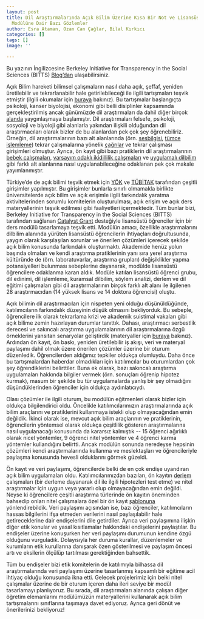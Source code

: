 ```yaml
---
layout: post
title: Dil Araştırmalarında Açık Bilim Üzerine Kısa Bir Not ve Lisansüstü Bir Ders
  Modülüne Dair Bazı Gözlemler
author: Esra Ataman, Ozan Can Çağlar, Bilal Kırkıcı
categories: []
tags: []
image: ''

---
```

Bu yazının İngilizcesine Berkeley Initiative for Transparency in the Social Sciences (BITTS) [Blog’dan](https://www.bitss.org/a-note-on-open-science-in-language-research-and-some-observations-from-a-graduate-course-module/) ulaşabilirsiniz.

Açık Bilim hareketi bilimsel çalışmaların nasıl daha açık, şeffaf, yeniden üretilebilir ve tekrarlanabilir hale getirilebileceği ile ilgili tartışmaları teşvik etmiştir (ilgili okumalar için [buraya](https://econtent.hogrefe.com/doi/pdf/10.1027/2151-2604/a000387) bakınız). Bu tartışmalar başlangıçta psikoloji, kanser biyolojisi, ekonomi gibi belli disiplinler kapsamında gerçekleştirilmiş ancak günümüzde dil araştırmaları da dahil diğer birçok [alanda](https://osf.io/preprints/metaarxiv/5rksu/) yaygınlaşmaya başlamıştır. Dil araştırmaları felsefe, psikoloji, sosyoloji ve biyoloji gibi alanlarla yakından ilişkili olduğundan dil araştırmacıları olarak bizler de bu alanlardan pek çok şey öğrenebiliriz. Örneğin, dil araştırmalarının bazı alt alanlarında (örn. [sesbilgisi](https://www.simplpoints.com/wp-content/uploads/2020/12/Roettger_Baer-Henney2019.pdf), [tümce işlemleme](https://www.sciencedirect.com/science/article/pii/S0749596X18300640)) tekrar çalışmalarına yönelik [çağrılar](https://www.iris-database.org/iris/app/home/callreplicationcollaborators) ve tekrar çalışması girişimleri olmuştur. Ayrıca, ön kayıt gibi bazı pratiklerin dil araştırmalarının [bebek çalışmaları](https://onlinelibrary.wiley.com/doi/abs/10.1111/infa.12353), [varsayım odaklı ikidillilik çalışmaları](https://www.cambridge.org/core/journals/bilingualism-language-and-cognition/article/benefits-of-preregistration-for-hypothesisdriven-bilingualism-research/8276B2DF59964C8D0D3141B3E4DD96E6) ve [uygulamalı dilbilim](https://www.simplpoints.com/wp-content/uploads/2021/03/Roettger2021_Preregistration-1.pdf) gibi farklı alt alanlarına nasıl uygulanabileceğine odaklanan pek çok makale yayımlanmıştır.

Türkiye’de de açık bilimi teşvik etmek için [YÖK](https://acikerisim.yok.gov.tr/acik-erisim) ve [TÜBİTAK](https://cabim.ulakbim.gov.tr/ulakbim-acik-erisim-faaliyetleri/) tarafından çeşitli girişimler yapılmıştır. Bu girişimler bunlarla sınırlı olmamakla birlikte üniversitelerde açık bilim ve açık erişimle ilgili farkındalık yaratma aktivitelerinden sorumlu komitelerin oluşturulması, açık erişim ve açık ders materyallerinin teşvik edilmesi gibi faaliyetleri içermektedir. Tüm bunlar bizi, Berkeley Initiative for Transparency in the Social Sciences (BITTS) tarafından sağlanan [Catalyst Grant](https://www.bitss.org/projects/open-science-in-language-research/) desteğiyle lisansüstü öğrenciler için bir ders modülü tasarlamaya teşvik etti. Modülün amacı, özellikle araştırmalarını dilbilim alanında yürüten lisansüstü öğrencilerin ihtiyaçları doğrultusunda, yaygın olarak karşılaşılan sorunlar ve önerilen çözümleri içerecek şekilde açık bilim konusunda farkındalık oluşturmaktı. Akademide henüz yolun başında olmaları ve kendi araştırma pratiklerinin yanı sıra yerel araştırma kültüründe de (örn. laboratuvarlar, araştırma grupları) değişiklikler yapma potansiyelleri bulunması sebeplerine dayanarak, modülde lisansüstü öğrencilere odaklanma kararı aldık. Modüle katılan lisansüstü öğrenci grubu, dil edinimi, dil işlemleme, kuramsal dilbilim, söylem analizi, derlem ve dil eğitimi çalışmaları gibi dil araştırmalarının birçok farklı alt alanı ile ilgilenen 28 araştırmacıdan (14 yüksek lisans ve 14 doktora öğrencisi) oluştu.

Açık bilimin dil araştırmacıları için nispeten yeni olduğu düşünüldüğünde, katılımcıların farkındalık düzeyinin düşük olmasını bekliyorduk. Bu sebeple, öğrencilere ilk olarak tekrarlama krizi ve akademik suistimal vakaları gibi açık bilime zemin hazırlayan durumlar tanıttık. Dahası, araştırmacı serbestlik derecesi ve sakıncalı araştırma uygulamalarının dil araştırmalarına özgü örneklerini yansıtan senaryolar geliştirdik (materyaller için [buraya](https://osf.io/9fve6/) bakınız). Ardından ön kayıt, ön baskı, yeniden üretilebilir iş akışı, veri ve materyal paylaşımı dahil olmak üzere önerilen çözümler üzerine bir oturum düzenledik. Öğrencilerden aldığımız tepkiler oldukça olumluydu. Daha önce bu tartışmalardan haberdar olmadıkları için katılımcılar bu oturumlardan çok şey öğrendiklerini belirttiler. Buna ek olarak, bazı sakıncalı araştırma uygulamaları hakkında bilgiler vermek (örn. sonuçları öğrenip hipotez kurmak), masum bir şekilde bu tür uygulamalarda yanlış bir şey olmadığını düşündüklerinden öğrenciler için oldukça aydınlatıcıydı.

Olası çözümler ile ilgili oturum, bu modülün eğitmenleri olarak bizler için oldukça bilgilendirici oldu. Öncelikle katılımcılarımızın araştırmalarında açık bilim araçlarını ve pratiklerini kullanmaya istekli olup olmayacağından emin değildik. İkinci olarak ise, mevcut açık bilim araçlarının ve pratiklerinin, öğrencilerin yöntemsel olarak oldukça çeşitlilik gösteren araştırmalarına nasıl uygulanacağı konusunda da kararsız kalmıştık -- 15 öğrenci ağırlıklı olarak nicel yöntemler, 9 öğrenci nitel yöntemler ve 4 öğrenci karma yöntemler kullandığını belirtti. Ancak modülün sonunda neredeyse hepsinin çözümleri kendi araştırmalarında kullanma ve meslektaşları ve öğrencileriyle paylaşma konusunda hevesli olduklarını görmek güzeldi.

Ön kayıt ve veri paylaşımı, öğrencilerde belki de en çok endişe uyandıran açık bilim uygulamaları oldu. Katılımcılarımızdan bazıları, ön kayıtın [derlem](https://www.dilbilimdernegi.org/derlem-dilbilim/) çalışmaları (bir derleme dayanarak dil ile ilgili hipotezleri test etme) ve nitel araştırmalar için uygun veya yararlı olup olmayacağından emin değildi. Neyse ki öğrencilere çeşitli araştırma türlerinde ön kayıtın öneminden bahsedip onları nitel çalışmalara özel bir ön kayıt [şablonuna](https://osf.io/w4ac2/) yönlendirebildik. Veri paylaşımı açısından ise, bazı öğrenciler, katılımcıların hassas bilgilerini ifşa etmeden verilerini nasıl paylaşılabilir hale getireceklerine dair endişelerini dile getirdiler. Ayrıca veri paylaşımına ilişkin diğer etik konular ve yasal kısıtlamalar hakkındaki endişelerini paylaştılar. Bu endişeler üzerine konuşurken her veri paylaşımı durumunun kendine özgü olduğunu vurguladık. Dolayısıyla her duruma kurallar, düzenlemeler ve kurumların etik kurullarına danışarak özen gösterilmesi ve paylaşım öncesi artı ve eksilerin ölçülüp tartılması gerektiğinden bahsettik.

Tüm bu endişeler bizi etik komitelerin de katılımıyla bilhassa dil araştırmalarında veri paylaşımı üzerine tasarlanmış kapsamlı bir eğitime acil ihtiyaç olduğu konusunda ikna etti. Gelecek projelerimiz için belki nitel çalışmalar üzerine de bir oturum içeren daha ileri seviye bir modül tasarlamayı planlıyoruz. Bu sırada, dil araştırmaları alanında çalışan diğer öğretim elemanlarını modülümüzün materyallerini kullanarak açık bilim tartışmalarını sınıflarına taşımaya davet ediyoruz. Ayrıca geri dönüt ve önerilerinizi bekliyoruz!
